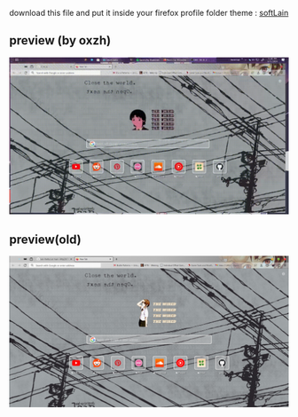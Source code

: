 download this file and put it inside your firefox profile folder
theme : [softLain](https://addons.mozilla.org/en-US/firefox/addon/softlain/reviews/?utm_source=firefox-browser&utm_medium=firefox-browser&utm_content=addons-manager-reviews-link)

## preview (by oxzh)
![alt text](https://github.com/Rifqi2007c/lain-firefox/blob/main/2024-03-01%2017-28-34.gif)

## preview(old)
![alt text](https://github.com/Rifqi2007c/lain-firefox/blob/main/lain.png)
